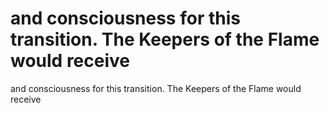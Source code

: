 # and consciousness for this transition. The Keepers of the Flame would receive

and consciousness for this transition. The Keepers of the Flame would receive